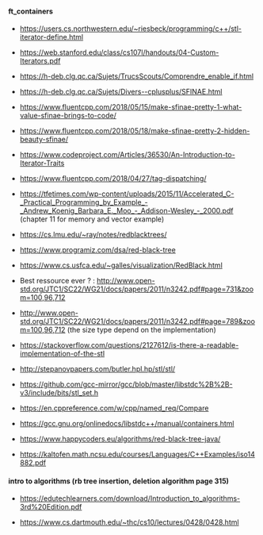 #### ft_containers

- https://users.cs.northwestern.edu/~riesbeck/programming/c++/stl-iterator-define.html
- https://web.stanford.edu/class/cs107l/handouts/04-Custom-Iterators.pdf
- https://h-deb.clg.qc.ca/Sujets/TrucsScouts/Comprendre_enable_if.html
- https://h-deb.clg.qc.ca/Sujets/Divers--cplusplus/SFINAE.html
- https://www.fluentcpp.com/2018/05/15/make-sfinae-pretty-1-what-value-sfinae-brings-to-code/
- https://www.fluentcpp.com/2018/05/18/make-sfinae-pretty-2-hidden-beauty-sfinae/
- https://www.codeproject.com/Articles/36530/An-Introduction-to-Iterator-Traits
- https://www.fluentcpp.com/2018/04/27/tag-dispatching/
- https://tfetimes.com/wp-content/uploads/2015/11/Accelerated_C-_Practical_Programming_by_Example_-_Andrew_Koenig_Barbara_E._Moo_-_Addison-Wesley_-_2000.pdf (chapter 11 for memory and vector example)
- https://cs.lmu.edu/~ray/notes/redblacktrees/
- https://www.programiz.com/dsa/red-black-tree
- https://www.cs.usfca.edu/~galles/visualization/RedBlack.html

- Best ressource ever ? : http://www.open-std.org/JTC1/SC22/WG21/docs/papers/2011/n3242.pdf#page=731&zoom=100,96,712
 

- http://www.open-std.org/JTC1/SC22/WG21/docs/papers/2011/n3242.pdf#page=789&zoom=100,96,712 (the size type depend on the implementation)


- https://stackoverflow.com/questions/2127612/is-there-a-readable-implementation-of-the-stl
- http://stepanovpapers.com/butler.hpl.hp/stl/stl/
- https://github.com/gcc-mirror/gcc/blob/master/libstdc%2B%2B-v3/include/bits/stl_set.h


- https://en.cppreference.com/w/cpp/named_req/Compare
- https://gcc.gnu.org/onlinedocs/libstdc++/manual/containers.html

- https://www.happycoders.eu/algorithms/red-black-tree-java/


- https://kaltofen.math.ncsu.edu/courses/Languages/C++Examples/iso14882.pdf
#### intro to algorithms (rb tree insertion, deletion algorithm page 315)
- https://edutechlearners.com/download/Introduction_to_algorithms-3rd%20Edition.pdf

- https://www.cs.dartmouth.edu/~thc/cs10/lectures/0428/0428.html
